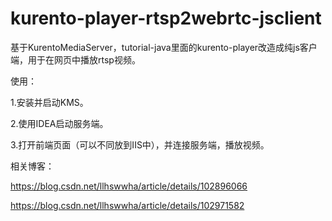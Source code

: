 # kurento-player-rtsp2webrtc-jsclient
 基于KurentoMediaServer，tutorial-java里面的kurento-player改造成纯js客户端，用于在网页中播放rtsp视频。

使用：

1.安装并启动KMS。

2.使用IDEA启动服务端。

3.打开前端页面（可以不同放到IIS中），并连接服务端，播放视频。

相关博客：

<https://blog.csdn.net/llhswwha/article/details/102896066>

<https://blog.csdn.net/llhswwha/article/details/102971582>